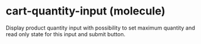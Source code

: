 # cart-quantity-input (molecule)

Display product quantity input with possibility to set maximum quantity and read only state for this input and submit button.